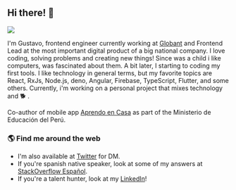 ## Hi there! 👋

![](https://img.shields.io/github/stars/gugadev?style=social)

I'm Gustavo, frontend engineer currently working at [Globant](https://globant.com) and Frontend Lead at the most important digital product of a big national company. I love coding, solving problems and creating new things! Since was a child i like computers, was fascinated about them. A bit later, I starting to coding my first tools. I like technology in general terms, but my favorite topics are React, RxJs, Node.js, deno, Angular, Firebase, TypeScript, Flutter, and some others. Currently, i'm working on a personal project that mixes technology and 🐕 .

Co-author of mobile app [Aprendo en Casa](https://play.google.com/store/apps/details?id=pe.gob.minedu.aprendoencasa) as part of the Ministerio de Educación del Perú.

### 🌎 Find me around the web 

- I'm also available at [Twitter](https://twitter.com/gugadev) for DM.
- If you're spanish native speaker, look at some of my answers at [StackOverflow Español](https://es.stackoverflow.com/users/26302/gugadev?tab=answers).
- If you're a talent hunter, look at my [LinkedIn](https://www.linkedin.com/in/gugadev/)!
